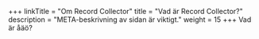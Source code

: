 +++
linkTitle = "Om Record Collector"
title = "Vad är Record Collector?"
description = "META-beskrivning av sidan är viktigt."
weight = 15
+++
Vad är åäö?